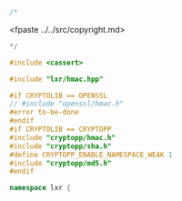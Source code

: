 ```cpp
/*
````
<fpaste ../../src/copyright.md>
```cpp
*/

#include <cassert>

#include "lxr/hmac.hpp"

#if CRYPTOLIB == OPENSSL
// #include "openssl/hmac.h"
#error to-be-done
#endif
#if CRYPTOLIB == CRYPTOPP
#include "cryptopp/hmac.h"
#include "cryptopp/sha.h"
#define CRYPTOPP_ENABLE_NAMESPACE_WEAK 1
#include "cryptopp/md5.h"
#endif

namespace lxr {

````
